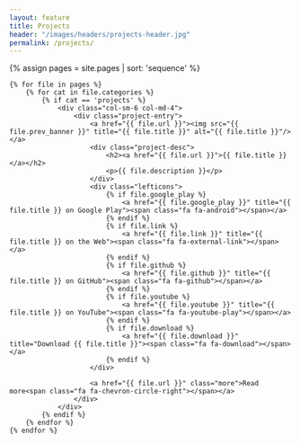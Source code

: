 ```yaml
---
layout: feature
title: Projects
header: "/images/headers/projects-header.jpg"
permalink: /projects/
---
```


{% assign pages = site.pages | sort: 'sequence' %}

<div class="row">

    {% for file in pages %}
        {% for cat in file.categories %}
            {% if cat == 'projects' %}
                <div class="col-sm-6 col-md-4">
                    <div class="project-entry">
                        <a href="{{ file.url }}"><img src="{{ file.prev_banner }}" title="{{ file.title }}" alt="{{ file.title }}"/></a>
                        <div class="project-desc">
                            <h2><a href="{{ file.url }}">{{ file.title }}</a></h2>
                            <p>{{ file.description }}</p>
                        </div>
                        <div class="lefticons">
                            {% if file.google_play %}
                                <a href="{{ file.google_play }}" title="{{ file.title }} on Google Play"><span class="fa fa-android"></span></a>
                            {% endif %}
                            {% if file.link %}
                                <a href="{{ file.link }}" title="{{ file.title }} on the Web"><span class="fa fa-external-link"></span></a>
                            {% endif %}
                            {% if file.github %}
                                <a href="{{ file.github }}" title="{{ file.title }} on GitHub"><span class="fa fa-github"></span></a>
                            {% endif %}
                            {% if file.youtube %}
                                <a href="{{ file.youtube }}" title="{{ file.title }} on YouTube"><span class="fa fa-youtube-play"></span></a>
                            {% endif %}
                            {% if file.download %}
                                <a href="{{ file.download }}" title="Download {{ file.title }}"><span class="fa fa-download"></span></a>
                            {% endif %}
                        </div>
                        
                        <a href="{{ file.url }}" class="more">Read more<span class="fa fa-chevron-circle-right"></span></a>
                    </div>
                </div>
            {% endif %}
        {% endfor %}
    {% endfor %}

</div>